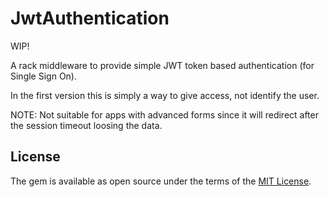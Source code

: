# JwtAuthentication

WIP!

A rack middleware to provide simple JWT token based authentication (for Single Sign On).

In the first version this is simply a way to give access, not identify the user.

NOTE: Not suitable for apps with advanced forms since it will redirect after the session timeout loosing the data.

## License

The gem is available as open source under the terms of the [MIT License](http://opensource.org/licenses/MIT).

